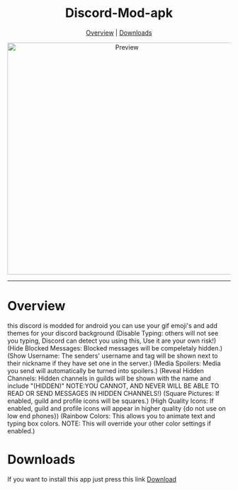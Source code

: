 <h1 align="center">Discord-Mod-apk</h1>

<p align="center">
  <a href="#overview">Overview</a> |
  <a href="#development">Downloads</a> 
</p>
  
<p align="center">
  <img alt="Preview" width="524" alt="Hero image" src="https://user-images.githubusercontent.com/81586729/129493599-f3c280c2-3982-4974-9be2-82fa5fad5bcf.png"/>
  <br/>

---

# Overview
  
this discord is modded for android you can use your gif emoji's and add themes for your discord background 
(Disable Typing: others will not see you typing, Discord can detect you using this, Use it are your own risk!)
(Hide Blocked Messages: Blocked messages will be compeletaly hidden.)
(Show Username: The senders' username and tag will be shown next to their nickname if they have set one in the server.)
(Media Spoilers: Media you send will automatically be turned into spoilers.)
(Reveal Hidden Channels: Hidden channels in guilds will be shown with the name and include "(HIDDEN)"
NOTE:YOU CANNOT, AND NEVER WILL BE ABLE TO READ OR SEND MESSAGES IN HIDDEN CHANNELS!)
(Square Pictures: If enabled, guild and profile icons will be squares.)
(High Quality Icons: If enabled, guild and profile icons will appear in higher quality {do not use on low end phones})
(Rainbow Colors: This allows you to animate text and typing box colors.
NOTE: This will override your other color settings if enabled.)

# Downloads

If you want to install this app just press this link [Download](https://github.com/DSR-Kayfix/Discord-Mod-apk/releases/tag/Discord)
